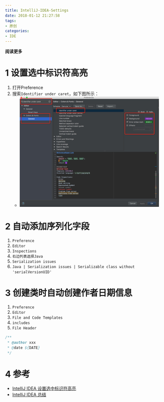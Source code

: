 ```yaml
---
title: IntelliJ-IDEA-Settings
date: 2018-01-12 21:27:58
tags: 
- 原创
categories: 
- IDE
---
```


__阅读更多__

<!--more-->

# 1 设置选中标识符高亮

1. 打开Preference
1. 搜索`Identifier under caret`，如下图所示：
    * ![fig1](/images/IntelliJ-IDEA-Settings/fig1.jpg)

# 2 自动添加序列化字段

1. `Preference`
1. `Editor`
1. `Inspections`
1. `右边列表选择Java`
1. `Serialization issues`
1. `Java | Serialization issues | Serializable class without 'serialVersionUID'`

# 3 创建类时自动创建作者日期信息

1. `Preference`
1. `Editor`
1. `File and Code Templates`
1. `includes`
1. `File Header`

```Java
/**
 * @author xxx
 * @date ${DATE}
 */
```

# 4 参考

* [IntelliJ IDEA 设置选中标识符高亮](http://blog.csdn.net/wskinght/article/details/43052407)
* [IntelliJ IDEA 总结](https://www.zhihu.com/question/20450079)
